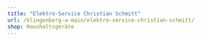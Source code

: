 ```yaml
---
title: "Elektro-Service Christian Schmitt"
url: /klingenberg-a-main/elektro-service-christian-schmitt/
shop: Haushaltsgeräte
---
```


